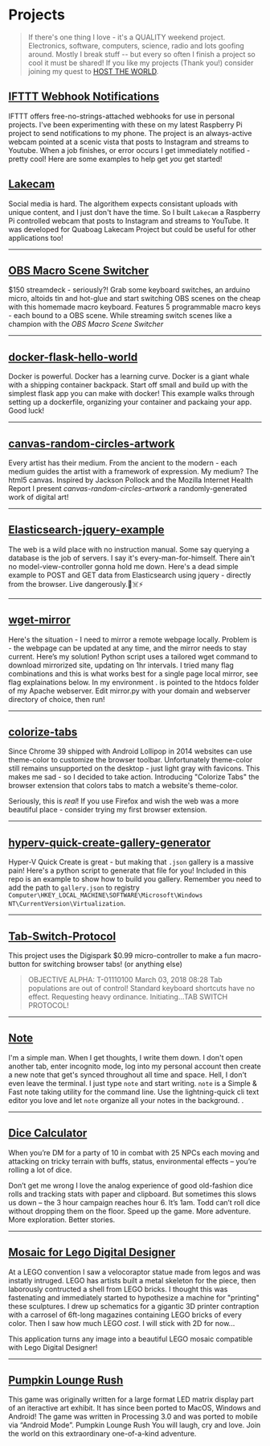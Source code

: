 # Projects

> If there's one thing I love - it's a QUALITY weekend project.   Electronics, software, computers, science, radio and lots goofing around.  Mostly I break stuff -- but every so often I finish a project so cool it must be shared!  If you like my projects (Thank you!) consider joining my quest to [HOST THE WORLD](https://josephsamela.github.io/show/).

## [IFTTT Webhook Notifications](https://josephsamela.github.io/ifttt-webhook-notifications/)
IFTTT offers free-no-strings-attached webhooks for use in personal projects. I've been experimenting with these on my latest Raspberry Pi project to send notifications to my phone. The project is an always-active webcam pointed at a scenic vista that posts to Instagram and streams to Youtube. When a job finishes, or error occurs I get immediately notified - pretty cool! Here are some examples to help get *you* get started!

## [Lakecam](https://josephsamela.github.io/lakecam/setup)
Social media is hard. The algorithem expects consistant uploads with unique content, and I just don't have the time. So I built `Lakecam` a Raspberry Pi controlled webcam that posts to Instagram and streams to YouTube. It was developed for Quaboag Lakecam Project but could be useful for other applications too!

---

## [OBS Macro Scene Switcher](https://josephsamela.github.io/obs-macro-scene-switcher/)
$150 streamdeck - seriously?! Grab some keyboard switches, an arduino micro, altoids tin and hot-glue and start switching OBS scenes on the cheap with this homemade macro keyboard. Features 5 programmable macro keys - each bound to a OBS scene. While streaming switch scenes like a champion with the *OBS Macro Scene Switcher*

---

## [docker-flask-hello-world](https://josephsamela.github.io/docker-flask-hello-world/)
Docker is powerful. Docker has a learning curve. Docker is a giant whale with a shipping container backpack. Start off small and build up with the simplest flask app you can make with docker! This example walks through setting up a dockerfile, organizing your container and packaing your app. Good luck!

---

## [canvas-random-circles-artwork](https://josephsamela.github.io/canvas-random-circles-artwork/)
Every artist has their medium. From the ancient to the modern - each medium guides the artist with a framework of expression. My medium? The html5 canvas. Inspired by Jackson Pollock and the Mozilla Internet Health Report I present *canvas-random-circles-artwork* a randomly-generated work of digital art!

---

## [Elasticsearch-jquery-example](https://josephsamela.github.io/elasticsearch-jquery-example/)
The web is a wild place with no instruction manual. Some say querying a database is the job of servers. I say it's every-man-for-himself. There ain't no model-view-controller gonna hold me down. Here's a dead simple example to POST and GET data from Elasticsearch using jquery - directly from the browser. Live dangerously.🌵☠️⚡

---

## [wget-mirror](https://josephsamela.github.io/wget-mirror/)
Here's the situation - I need to mirror a remote webpage locally. Problem is - the webpage can be updated at any time, and the mirror needs to stay current. Here’s my solution! Python script uses a tailored wget command to download mirrorized site, updating on 1hr intervals. I tried many flag combinations and this is what works best for a single page local mirror, see flag explainations below. In my environment . is pointed to the htdocs folder of my Apache webserver. Edit mirror.py with your domain and webserver directory of choice, then run!

---

## [colorize-tabs](https://josephsamela.github.io/colorize-tabs/)
Since Chrome 39 shipped with Android Lollipop in 2014 websites can use theme-color to customize the browser toolbar. Unfortunately theme-color still remains unsupported on the desktop - just light gray with favicons. This makes me sad - so I decided to take action. Introducing "Colorize Tabs" the browser extension that colors tabs to match a website's theme-color.

Seriously, this is *real*! If you use Firefox and wish the web was a more beautiful place - consider trying my first browser extension.

---

## [hyperv-quick-create-gallery-generator](https://josephsamela.github.io/hyperv-quick-create-gallery-generator/)
Hyper-V Quick Create is great - but making that `.json` gallery is a massive pain! Here's a python script to generate that file for you! Included in this repo is an example to show how to build you gallery. Remember you need to add the path to `gallery.json` to registry `Computer\HKEY_LOCAL_MACHINE\SOFTWARE\Microsoft\Windows NT\CurrentVersion\Virtualization`.

---

## [Tab-Switch-Protocol](https://josephsamela.github.io/Tab-Switch-Protocol/)
This project uses the Digispark $0.99 micro-controller to make a fun macro-button for switching browser tabs! (or anything else)

> OBJECTIVE ALPHA: T-01110100 March 03, 2018 08:28 Tab populations are out of control! Standard keyboard shortcuts have no effect. Requesting heavy ordinance. Initiating...TAB SWITCH PROTOCOL!

---

## [Note](https://josephsamela.github.io/note/)
I'm a simple man. When I get thoughts, I write them down. I don't open another tab, enter incognito mode, log into my personal account then create a new note that get's synced throughout all time and space. Hell, I don't even leave the terminal. I just type `note` and start writing. `note` is a Simple & Fast note taking utility for the command line. Use the lightning-quick cli text editor you love and let `note` organize all your notes in the background. . 

---

## [Dice Calculator](https://josephsamela.github.io/dice-calculator/)
When you’re DM for a party of 10 in combat with 25 NPCs each moving and attacking on tricky terrain with buffs, status, environmental effects – you’re rolling a lot of dice.

Don’t get me wrong I love the analog experience of good old-fashion dice rolls and tracking stats with paper and clipboard. But sometimes this slows us down – the 3 hour campaign reaches hour 6. It’s 1am. Todd can’t roll dice without dropping them on the floor. Speed up the game. More adventure. More exploration. Better stories.

---

## [Mosaic for Lego Digital Designer](https://josephsamela.github.io/Mosaic-for-Lego-Digital-Designer/)
At a LEGO convention I saw a velocoraptor statue made from legos and was instatly intruged. LEGO has artists built a metal skeleton for the piece, then laborously contructed a shell from LEGO bricks. I thought this was fastenating and immediately started to hypothesize a machine for "printing" these sculptures. I drew up schematics for a gigantic 3D printer contraption with a carrosel of 6ft-long magazines containing LEGO bricks of every color. Then I saw how much LEGO *cost*. I will stick with 2D for now...

This application turns any image into a beautiful LEGO mosaic compatible with Lego Digital Designer!

---

## [Pumpkin Lounge Rush](https://josephsamela.github.io/Pumpkin-Lounge-Rush/)
This game was originally written for a large format LED matrix display part of an iteractive art exhibit. It has since been ported to MacOS, Windows and Android! The game was written in Processing 3.0 and was ported to mobile via “Android Mode”. Pumpkin Lounge Rush You will laugh, cry and love. Join the world on this extraordinary one-of-a-kind adventure. 
